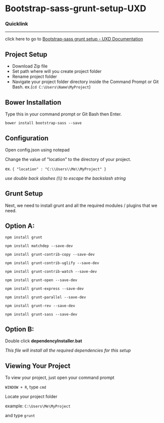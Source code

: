 # Bootstrap-sass-grunt-setup-UXD
### Quicklink

---

click here to go to [Bootstrap-sass grunt setup - UXD Documentation](http://iv3soj.github.io/Bootstrap-sass-grunt-setup-UXD/)

## Project Setup


* Download Zip file
* Set path where will you create project folder 
* Rename project folder 
* Navigate your project folder directory inside the Command Prompt or Git Bash. ex.(`cd C:\Users\Name\MyProject`)

## Bower Installation

Type this in your command prompt or Git Bash then Enter.

`bower install bootstrap-sass --save`

## Configuration

Open config.json using notepad

Change the value of "location" to the directory of your project.

ex. `{ "location" : "C:\\Users\\Me\\MyProject" }`

*use double back slashes (\\\\) to escape the backslash string*

## Grunt Setup

Next, we need to install grunt and all the required modules / plugins that we need.

## Option A:

`npm install grunt`

`npm install matchdep --save-dev`

`npm install grunt-contrib-copy --save-dev`

`npm install grunt-contrib-uglify --save-dev`

`npm install grunt-contrib-watch --save-dev`

`npm install grunt-open --save-dev`

`npm install grunt-express --save-dev`

`npm install grunt-parallel --save-dev`

`npm install grunt-rev --save-dev`

`npm install grunt-sass --save-dev`

## Option B:

Double click **dependencyInstaller.bat**

*This file will install all the required dependencies for this setup* 


## Viewing Your Project

To view your project, just open your command prompt

`WINDOW + R`, type `cmd`

Locate your project folder

example: `C:\Users\Me\MyProject`

and type `grunt`